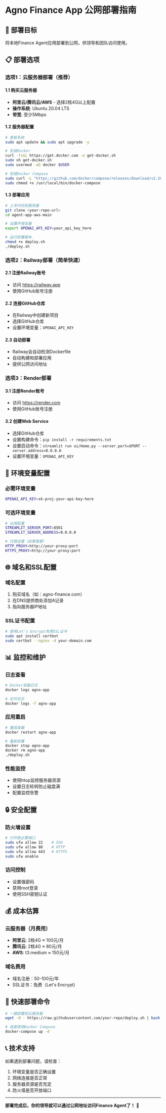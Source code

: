 # Agno Finance App 公网部署指南

## 🎯 部署目标
将本地Finance Agent应用部署到公网，供领导和团队访问使用。

## 📋 部署选项

### 选项1：云服务器部署（推荐）

#### 1.1 购买云服务器
- **阿里云/腾讯云/AWS** - 选择2核4G以上配置
- **操作系统**: Ubuntu 20.04 LTS
- **带宽**: 至少5Mbps

#### 1.2 服务器配置
```bash
# 更新系统
sudo apt update && sudo apt upgrade -y

# 安装Docker
curl -fsSL https://get.docker.com -o get-docker.sh
sudo sh get-docker.sh
sudo usermod -aG docker $USER

# 安装Docker Compose
sudo curl -L "https://github.com/docker/compose/releases/download/v2.20.0/docker-compose-$(uname -s)-$(uname -m)" -o /usr/local/bin/docker-compose
sudo chmod +x /usr/local/bin/docker-compose
```

#### 1.3 部署应用
```bash
# 上传代码到服务器
git clone <your-repo-url>
cd agent-app-aws-main

# 设置环境变量
export OPENAI_API_KEY=your_api_key_here

# 运行部署脚本
chmod +x deploy.sh
./deploy.sh
```

### 选项2：Railway部署（简单快速）

#### 2.1 注册Railway账号
- 访问 https://railway.app
- 使用GitHub账号注册

#### 2.2 连接GitHub仓库
- 在Railway中创建新项目
- 选择GitHub仓库
- 设置环境变量：`OPENAI_API_KEY`

#### 2.3 自动部署
- Railway会自动检测Dockerfile
- 自动构建和部署应用
- 提供公网访问地址

### 选项3：Render部署

#### 3.1 注册Render账号
- 访问 https://render.com
- 使用GitHub账号注册

#### 3.2 创建Web Service
- 选择GitHub仓库
- 设置构建命令：`pip install -r requirements.txt`
- 设置启动命令：`streamlit run ui/Home.py --server.port=$PORT --server.address=0.0.0.0`
- 设置环境变量：`OPENAI_API_KEY`

## 🔧 环境变量配置

### 必需环境变量
```bash
OPENAI_API_KEY=sk-proj-your-api-key-here
```

### 可选环境变量
```bash
# 应用配置
STREAMLIT_SERVER_PORT=8501
STREAMLIT_SERVER_ADDRESS=0.0.0.0

# 代理设置（如果需要）
HTTP_PROXY=http://your-proxy:port
HTTPS_PROXY=http://your-proxy:port
```

## 🌐 域名和SSL配置

### 域名配置
1. 购买域名（如：agno-finance.com）
2. 在DNS提供商处添加A记录
3. 指向服务器IP地址

### SSL证书配置
```bash
# 使用Let's Encrypt免费SSL证书
sudo apt install certbot
sudo certbot --nginx -d your-domain.com
```

## 📊 监控和维护

### 日志查看
```bash
# Docker容器日志
docker logs agno-app

# 实时日志
docker logs -f agno-app
```

### 应用重启
```bash
# 重启容器
docker restart agno-app

# 重新部署
docker stop agno-app
docker rm agno-app
./deploy.sh
```

### 性能监控
- 使用htop监控服务器资源
- 设置日志轮转防止磁盘满
- 配置监控告警

## 🔒 安全配置

### 防火墙设置
```bash
# 只开放必要端口
sudo ufw allow 22    # SSH
sudo ufw allow 80    # HTTP
sudo ufw allow 443   # HTTPS
sudo ufw enable
```

### 访问控制
- 设置强密码
- 禁用root登录
- 使用SSH密钥认证

## 💰 成本估算

### 云服务器（月费用）
- **阿里云**: 2核4G ≈ 100元/月
- **腾讯云**: 2核4G ≈ 80元/月
- **AWS**: t3.medium ≈ 150元/月

### 域名费用
- 域名注册：50-100元/年
- SSL证书：免费（Let's Encrypt）

## 🚀 快速部署命令

```bash
# 一键部署到云服务器
wget -O - https://raw.githubusercontent.com/your-repo/deploy.sh | bash

# 或者使用Docker Compose
docker-compose up -d
```

## 📞 技术支持

如果遇到部署问题，请检查：
1. 环境变量是否正确设置
2. 网络连接是否正常
3. 服务器资源是否充足
4. 防火墙是否开放端口

---

**部署完成后，你的领导就可以通过公网地址访问Finance Agent了！** 🎉 